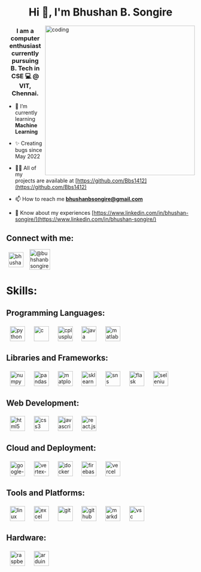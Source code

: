 
<h1 align="center">Hi 👋, I'm Bhushan B. Songire</h1>

<img align="right" width="400" alt="coding" src="https://i.pinimg.com/originals/81/17/8b/81178b47a8598f0c81c4799f2cdd4057.gif" alt="Italian Trulli">

<h3 align="center">I am a computer enthusiast currently pursuing <br> B. Tech in CSE 💻 @ VIT, Chennai.</h3>

- 🌱 I’m currently learning **Machine Learning**

- ✨ Creating bugs since May 2022

- 👨‍💻 All of my projects are available at [https://github.com/Bbs1412](https://github.com/Bbs1412)

- 📫 How to reach me **bhushanbsongire@gmail.com**

- 📄 Know about my experiences [https://www.linkedin.com/in/bhushan-songire/](https://www.linkedin.com/in/bhushan-songire/)

###

<!-- Local images from repo can be used, but they are significantly slower than CDN -->
<!-- https://cdn.jsdelivr.net/gh/Bbs1412/Bbs1412/asset_files/ -->
<!-- https://cdn.jsdelivr.net/gh/Devicons/devicon/icons/ -->
<!-- -->

<h2 align="left">Connect with me:</h3>

<div align="left">

  <a href="https://linkedin.com/in/bhushan-songire" target="blank">
    <img width=6><img align="center" src="https://cdn.jsdelivr.net/gh/Devicons/devicon/icons/linkedin/linkedin-original.svg" alt="bhushan-songire-linkedin" height=40 width=40 /><img width=6></a>
  <a href="https://www.hackerrank.com/bhushanbsongire" target="blank">
    <img width=6><img align="center" src="https://cdn.jsdelivr.net/gh/Bbs1412/Bbs1412/asset_files/hackerrank.svg" height=55 alt="@buhshanbsongire hackerrank-id" /><img width=6></a>

</div>

###

<h1> Skills: </h1>

<h2 align="left">Programming Languages:</h2>

###

<div align="left" id="languages">
  <!-- python -->
  <span>
    <img width=6>
    <img src="https://cdn.jsdelivr.net/gh/devicons/devicon/icons/python/python-original.svg" height=40 alt="python" />
    <img width=6>
  </span>
  <!-- c -->
  <span>
    <img width=6>
    <img src="https://cdn.jsdelivr.net/gh/devicons/devicon/icons/c/c-original.svg" height=40 alt="c" />
    <img width=6>
  </span>
  <!-- c++ -->
  <span>
    <img width=6>
    <img src="https://cdn.jsdelivr.net/gh/devicons/devicon/icons/cplusplus/cplusplus-original.svg" height=40 alt="cplusplus" />
    <img width=6>
  </span>
  <!-- java -->
  <span>
    <img width=6>
    <img src="https://cdn.jsdelivr.net/gh/devicons/devicon/icons/java/java-original.svg" height=40 alt="java" />
    <img width=6>
  </span>
  <!-- matlab -->
  <span>
    <img width=6>
    <img src="https://cdn.jsdelivr.net/gh/devicons/devicon/icons/matlab/matlab-original.svg" height=40 alt="matlab" />
    <img width=6>
  </span>
</div>

###

<h2 align="left">Libraries and Frameworks:</h2>

###

<div align="left" id="frameworks"> 
  <!-- numpy -->
  <span>
    <img width=6>
    <img src="https://cdn.jsdelivr.net/gh/devicons/devicon/icons/numpy/numpy-original.svg" height=40 alt="numpy" />
    <img width=6>
  </span>
  <!-- pandas -->
  <span>
    <img width=6>
    <img src="https://cdn.jsdelivr.net/gh/devicons/devicon/icons/pandas/pandas-original.svg" height=40 alt="pandas" />
    <img width=6>
  </span>
  <!-- matplotlib -->
  <span>
    <img width=6>
    <img src="https://cdn.jsdelivr.net/gh/devicons/devicon/icons/matplotlib/matplotlib-original.svg" height=40 alt="matplotlib" />
    <img width=6>
  </span>
  <!-- sklearn -->
  <span>
    <img width=6>
    <img src="https://cdn.jsdelivr.net/gh/devicons/devicon/icons/scikitlearn/scikitlearn-original.svg" height=40 alt="sklearn" />
    <img width=6>
  </span>
  <!-- seaborn-sns -->
  <span>
    <img width=6>
    <img src="https://cdn.jsdelivr.net/gh/Bbs1412/Bbs1412/asset_files/seaborn.svg" height=40 alt="sns" />
    <img width=6>
  </span>
  <!-- flask -->
  <span>
    <img width=6>
    <img src="https://cdn.jsdelivr.net/gh/devicons/devicon/icons/flask/flask-original-wordmark.svg" height=40 alt="flask" />
    <img width=6>
  </span>
  <!-- selenium -->
  <span>
    <img width=6>
    <img src="https://cdn.jsdelivr.net/gh/bbs1412/bbs1412/asset_files/selenium.svg" height=40 alt="selenium" />
    <img width=6>
  </span>

###

<h2 align="left">Web Development:</h2>

###
  
<div align="left" id="web-dev">
  <!-- html -->
  <span>
    <img width=6>
    <img src="https://cdn.jsdelivr.net/gh/devicons/devicon/icons/html5/html5-original.svg" height=40 alt="html5" />
    <img width=6>
  </span>
  <!-- css -->
  <span>
    <img width=6>
    <img src="https://cdn.jsdelivr.net/gh/devicons/devicon/icons/css3/css3-original.svg" height=40 alt="css3" />
    <img width=6>
  </span>
  <!-- js -->
  <span>
    <img width=6>
    <img src="https://cdn.jsdelivr.net/gh/devicons/devicon/icons/javascript/javascript-plain.svg" height=40 alt="javascript" />
    <img width=6>
  </span>
  <!-- react -->
  <span>
    <img width=6>
    <img src="https://cdn.jsdelivr.net/gh/devicons/devicon/icons/react/react-original.svg" height=40 alt="react.js" />
    <img width=6>
  </span>
</div>

###

<h2 align="left">Cloud and Deployment:</h2>

###


<div align="left" id="cloud-deployment">
  <!-- Google Cloud GCP -->
  <span>
    <img width=6>
    <img src="https://cdn.jsdelivr.net/gh/devicons/devicon/icons/googlecloud/googlecloud-original.svg" height=40 alt="google-cloud-platform" />
    <img width=6>
  </span>
  <!-- Vertex-AI -->
  <span>
    <img width=6>
    <!-- <img src="./asset_files/vertex-ai-seeklogo.svg" height=40 alt="vertex-ai" /> -->
    <img src="https://cdn.jsdelivr.net/gh/Bbs1412/Bbs1412/asset_files/vertex-ai.svg" height=40 alt="vertex-ai" />
    <img width=6>
  </span>
  <!-- docker -->
  <span>
    <img width=6>
    <img src="https://cdn.jsdelivr.net/gh/devicons/devicon/icons/docker/docker-original.svg" height=40 alt="docker" />
    <img width=6>
  </span>
  <!-- firebase -->
  <span>
    <img width=6>
    <img src="https://cdn.jsdelivr.net/gh/devicons/devicon/icons/firebase/firebase-original.svg" height=40 alt="firebase" />
    <img width=6>
  </span>
  <!-- vercel -->
  <span>
    <img width=6>
    <img src="https://cdn.jsdelivr.net/gh/devicons/devicon/icons/vercel/vercel-original.svg" height=40 alt="vercel" />
    <img width=6>
  </span>
  
</div>

###

<h2 align="left">Tools and Platforms:</h2>

###

<div align="left" id="tools-platforms">
  <!-- linux -->
  <span>
    <img width=6>
    <img src="https://cdn.jsdelivr.net/gh/Bbs1412/Bbs1412/asset_files/linux_edit_png.png" height=40 alt="linux" />
    <img width=6>
  </span>
  <!-- <span>
    <img width=6>
    <img src="https://cdn.jsdelivr.net/gh/devicons/devicon/icons/linux/linux-original.svg" height=40 alt="linux" style="background-color: #bbb; border-radius: 50%; display: inline-block;" />
    <img width=6>
  </span> -->
  <!-- excel -->
  <span>
    <img width=6>
    <img src="https://cdn.jsdelivr.net/gh/Bbs1412/Bbs1412/asset_files/excel-4.svg" height=40 alt="excel" />
    <img width=6>
  </span>
  <!-- git -->
  <span>
    <img width=6>
    <img src="https://cdn.jsdelivr.net/gh/devicons/devicon/icons/git/git-original.svg" height=40 alt="git" />
    <img width=6>
  </span>
  <!-- github -->
  <span>
    <img width=6>
    <img src="https://cdn.jsdelivr.net/gh/Bbs1412/Bbs1412/asset_files/github_edit_png.png" height=40 alt="github" />
    <img width=6>
  </span>
  <!-- markdown -->
  <span>
    <img width=6>
    <img src="https://cdn.jsdelivr.net/gh/devicons/devicon/icons/markdown/markdown-original.svg" height=40 alt="markdown" />
    <img width=6>
  </span>
  <!-- vsc -->
  <span>
    <img width=6>
    <img src="https://cdn.jsdelivr.net/gh/devicons/devicon/icons/vscode/vscode-original.svg" height=40 alt="vsc" />
    <img width=6>
  </span>
</div>

###

<h2 align="left">Hardware:</h2>

###

<div align="left" id="hardware">
  <!-- Raspberry Pi -->
  <span>
    <img width=6>
    <img src="https://cdn.jsdelivr.net/gh/devicons/devicon/icons/raspberrypi/raspberrypi-original.svg" height=40 alt="raspberrypi" />
    <img width=6>
  </span>
  <!-- arduino -->
  <span>
    <img width=6>
    <img src="https://cdn.jsdelivr.net/gh/devicons/devicon/icons/arduino/arduino-original.svg" height=40 alt="arduino" />
    <img width=6>
  </span>
</div>

###


<!-- uncomment this section for badges of HackerRank: -->
<!-- <h2> </h2> -->

<!-- <img width="max" alt="Coding Badges" src="https://cdn.jsdelivr.net/gh/Bbs1412/Bbs1412/asset_files/Badges.png">  -->

###


